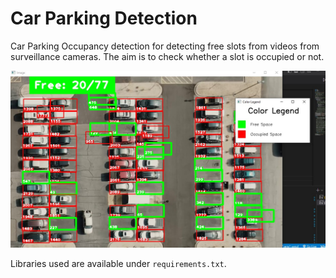 # Car Parking Detection

Car Parking Occupancy detection for detecting free slots from videos from surveillance cameras. The aim is to check whether a slot is occupied or not.

![parking detection](./output.jpg)

Libraries used are available under `requirements.txt`.
